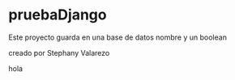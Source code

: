 # pruebaDjango

Este proyecto guarda en una base de datos nombre y un boolean



creado por Stephany Valarezo
<p styple color:red>hola</p>